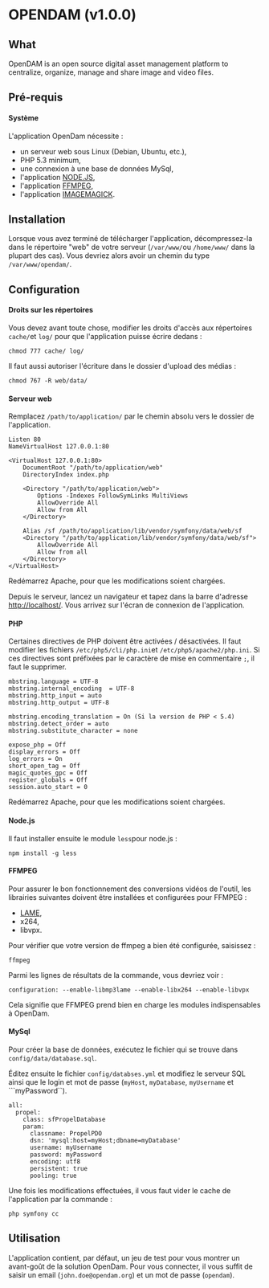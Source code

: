 # OPENDAM (v1.0.0) #

## What ##

OpenDAM is an open source digital asset management platform to centralize, organize, manage and share image and video files. 

## Pré-requis ##

#### Système ####

L'application OpenDam nécessite :

- un serveur web sous Linux (Debian, Ubuntu, etc.),
- PHP 5.3 minimum,
- une connexion à une base de données MySql,
- l'application [NODE.JS](http://nodejs.org/),
- l'application [FFMPEG](http://www.ffmpeg.org/),
- l'application [IMAGEMAGICK](http://www.imagemagick.org/).

## Installation ##

Lorsque vous avez terminé de télécharger l'application, décompressez-la dans le répertoire "web" de votre serveur (```/var/www/```ou ```/home/www/``` dans la plupart des cas). Vous devriez alors avoir un chemin du type ```/var/www/opendam/```.

## Configuration ##

#### Droits sur les répertoires ####

Vous devez avant toute chose, modifier les droits d'accès aux répertoires ```cache/```et ```log/``` pour que l'application puisse écrire dedans :

```
chmod 777 cache/ log/
```

Il faut aussi autoriser l'écriture dans le dossier d'upload des médias :

```
chmod 767 -R web/data/
```

#### Serveur web ####
Remplacez ```/path/to/application/``` par le chemin absolu vers le dossier de l'application.

```
Listen 80
NameVirtualHost 127.0.0.1:80

<VirtualHost 127.0.0.1:80>
	DocumentRoot "/path/to/application/web"
    DirectoryIndex index.php

	<Directory "/path/to/application/web">
		Options -Indexes FollowSymLinks MultiViews
		AllowOverride All
		Allow from All
	</Directory>

	Alias /sf /path/to/application/lib/vendor/symfony/data/web/sf
	<Directory "/path/to/application/lib/vendor/symfony/data/web/sf">
		AllowOverride All
		Allow from all
	</Directory>
</VirtualHost>
```
Redémarrez Apache, pour que les modifications soient chargées.

Depuis le serveur, lancez un navigateur et tapez dans la barre d'adresse <http://localhost/>. Vous arrivez sur l'écran de connexion de l'application.

#### PHP #####

Certaines directives de PHP doivent être activées / désactivées. Il faut modifier les fichiers ```/etc/php5/cli/php.ini```et ```/etc/php5/apache2/php.ini```. Si ces directives sont préfixées par le caractère de mise en commentaire ```;```, il faut le supprimer.

```
mbstring.language = UTF-8  
mbstring.internal_encoding  = UTF-8
mbstring.http_input = auto
mbstring.http_output = UTF-8

mbstring.encoding_translation = On (Si la version de PHP < 5.4)
mbstring.detect_order = auto
mbstring.substitute_character = none

expose_php = Off
display_errors = Off
log_errors = On
short_open_tag = Off
magic_quotes_gpc = Off
register_globals = Off
session.auto_start = 0
```
Redémarrez Apache, pour que les modifications soient chargées.

#### Node.js ####

Il faut installer ensuite le module ```less```pour node.js :

```
npm install -g less
```

#### FFMPEG ####

Pour assurer le bon fonctionnement des conversions vidéos de l'outil, les librairies suivantes doivent être installées et configurées pour FFMPEG :

- [LAME](http://lame.sourceforge.net/),
- x264,
- libvpx.

Pour vérifier que votre version de ffmpeg a bien été configurée, saisissez :

```
ffmpeg
```

Parmi les lignes de résultats de la commande, vous devriez voir :

```
configuration: --enable-libmp3lame --enable-libx264 --enable-libvpx
```

Cela signifie que FFMPEG prend bien en charge les modules indispensables à OpenDam.

#### MySql ####

Pour créer la base de données, exécutez le fichier qui se trouve dans ```config/data/database.sql```.

Éditez ensuite le fichier ```config/databses.yml``` et modifiez le serveur SQL ainsi que le login et mot de passe (```myHost```, ```myDatabase```, ```myUsername``` et ```myPassword``).

```
all:
  propel:
    class: sfPropelDatabase
    param:
      classname: PropelPDO
      dsn: 'mysql:host=myHost;dbname=myDatabase'
      username: myUsername
      password: myPassword
      encoding: utf8
      persistent: true
      pooling: true
```

Une fois les modifications effectuées, il vous faut vider le cache de l'application par la commande :

```
php symfony cc
```

## Utilisation ##
L'application contient, par défaut, un jeu de test pour vous montrer un avant-goût de la solution OpenDam.
Pour vous connecter, il vous suffit de saisir un email (```john.doe@opendam.org```) et un mot de passe (```opendam```).